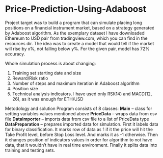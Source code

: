 # Price-Prediction-Using-Adaboost

Project target was to build a program that can simulate placing long positions on a financial instrument market, based on a strategy generated by Adaboost algorithm. 
As the exemplary dataset I have downloaded Ethereum to USD pair from tradingview.com, which you can find in the resources dir.
The idea was to create a model that would tell if the market will rise by x%, not falling below y%.
For the given pair, model has 72% accuracy.

Whole simulation process is about changing:
1)	Training set starting date and size
2)	Reward/Risk ratio
3)	Number of steps and maximum iteration in Adaboost algorithm
4)	Position size
5)	Technical analysis indicators. I have used only RSI(14) and MACD(12, 26), as it was enough for ETH/USD

Metodology and solution
Program consists of 8 classes:
**Main** – class for setting variables values mentioned above
**PriceData** – wraps data from csv file
**DataImporter** – imports data from csv file to a list of PriceData type
**DataPreparation** – prepares imported data for simulation. 
First it labels data for binary classification. It marks row of data as 1 if it the price will hit the Take Profit level, before Stop Loss level. And marks it as -1 otherwise.
Then it changes position of indicators values in order for algorithm to not have data, that it wouldn’t have in real time environment.
Finally it splits data into training and testing sets.

